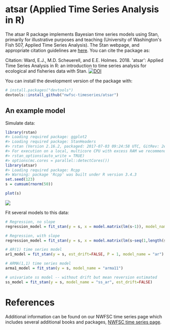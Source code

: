 atsar (Applied Time Series Analysis in R)
=========================================

The atsar R package implements Bayesian time series models using Stan, primarily for illustrative purposes and teaching (University of Washington's Fish 507, Applied Time Series Analysis). The Stan webpage, and appropriate citation guidelines are [here](http://mc-stan.org/). You can cite the package as:

Citation: Ward, E.J., M.D. Scheuerell, and E.E. Holmes. 2018. 'atsar': Applied Time Series Analysis in R: an introduction to time series analysis for ecological and fisheries data with Stan. [![DOI](https://zenodo.org/badge/DOI/10.5281/zenodo.1158021.svg)](https://doi.org/10.5281/zenodo.1158021)

You can install the development version of the package with:

``` r
# install.packages("devtools")
devtools::install_github("nwfsc-timeseries/atsar")
```

An example model
----------------

Simulate data:

``` r
library(rstan)
#> Loading required package: ggplot2
#> Loading required package: StanHeaders
#> rstan (Version 2.16.2, packaged: 2017-07-03 09:24:58 UTC, GitRev: 2e1f913d3ca3)
#> For execution on a local, multicore CPU with excess RAM we recommend calling
#> rstan_options(auto_write = TRUE)
#> options(mc.cores = parallel::detectCores())
library(atsar)
#> Loading required package: Rcpp
#> Warning: package 'Rcpp' was built under R version 3.4.3
set.seed(123)
s = cumsum(rnorm(50))
```

``` r
plot(s)
```

![](README-figs/plot-1.png)

Fit several models to this data:

``` r
# Regression, no slope
regression_model = fit_stan(y = s, x = model.matrix(lm(s~1)), model_name="regression")

# Regression, with slope
regression_model = fit_stan(y = s, x = model.matrix(lm(s~seq(1,length(s)))), model_name="regression")

# AR(1) time series model
ar1_model = fit_stan(y = s, est_drift=FALSE, P = 1, model_name = "ar")

# ARMA(1,1) time series model
arma1_model = fit_stan(y = s, model_name = "arma11")

# univariate ss model -- without drift but mean reversion estimated
ss_model = fit_stan(y = s, model_name = "ss_ar", est_drift=FALSE)
```

References
==========

Additional information can be found on our NWFSC time series page which includes several additional books and packages, [NWFSC time series page](https://nwfsc-timeseries.github.io/).
